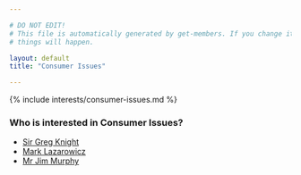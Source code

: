 ```yaml
---

# DO NOT EDIT!
# This file is automatically generated by get-members. If you change it, bad
# things will happen.

layout: default
title: "Consumer Issues"

---
```


{% include interests/consumer-issues.md %}

### Who is interested in Consumer Issues?


* [Sir Greg Knight](/members/sir-greg-knight.html)
* [Mark Lazarowicz](/members/mark-lazarowicz.html)
* [Mr Jim Murphy](/members/mr-jim-murphy.html)
